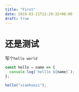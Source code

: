 ```yaml
---
title: "First"
date: 2019-03-21T22:29:32+08:00
draft: true
---
```


# 还是测试

写个`hello world`

```javascript
const hello = name => {
  console.log(`helllo ${name}`);
};

hello("xiaohuozi");
```

